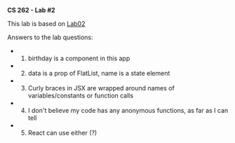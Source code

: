 
**CS 262 - Lab #2**

This lab is based on [Lab02](https://cs.calvin.edu/courses/cs/262/kvlinden/02management/lab.html)

Answers to the lab questions:
* 1. birthday is a component in this app
* 2. data is a prop of FlatList, name is a state element
* 3. Curly braces in JSX are wrapped around names of variables/constants or function calls
* 4. I don't believe my code has any anonymous functions, as far as I can tell
* 5. React can use either (?)
